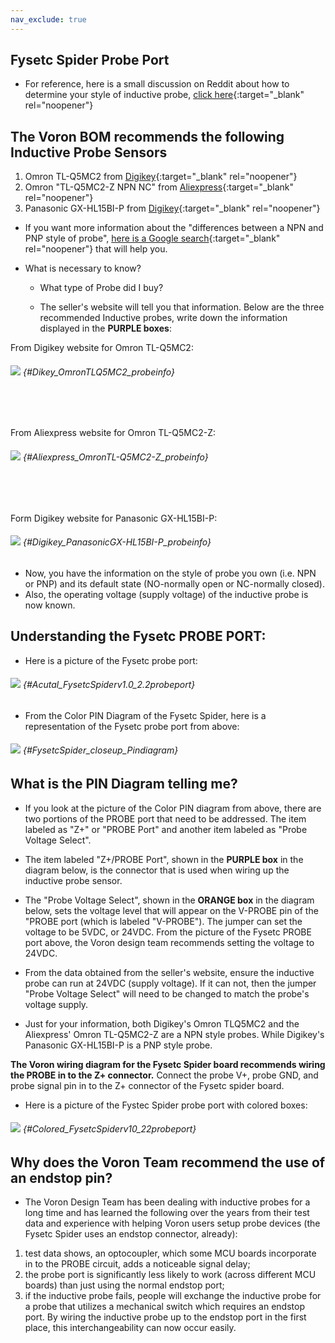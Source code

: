 ```yaml
---
nav_exclude: true
---
```


## Fysetc Spider Probe Port

* For reference, here is a small discussion on Reddit about how to determine your style of inductive probe, [click here](https://www.reddit.com/r/AskElectronics/comments/5zdlmm/help_me_identify_which_inductive_sensor_i_need/){:target="_blank" rel="noopener"}

## The Voron BOM recommends the following Inductive Probe Sensors

1.  Omron TL-Q5MC2 from [Digikey](https://www.digikey.com/en/products/detail/omron-automation-and-safety/tl-q5mc2/2669828){:target="_blank" rel="noopener"}
2.  Omron "TL-Q5MC2-Z NPN NC" from [Aliexpress](https://www.aliexpress.com/item/32442790824.html){:target="_blank" rel="noopener"}
3.  Panasonic GX-HL15BI-P from [Digikey](https://www.digikey.com/en/products/detail/panasonic-industrial-automation-sales/GX-HL15BI-P/3896953){:target="_blank" rel="noopener"}

* If you want more information about the "differences between a NPN and PNP style of probe", [here is a Google search](https://www.google.com/search?q=NPN+PNP+inductive+sensor&rlz=1C1SQJL_enUS837US837&sxsrf=APq-WBsU3fGY-63GDmolIVZSPNcraR7A_g:1649436226813&source=lnms&tbm=isch&sa=X&ved=2ahUKEwjVx4Pj9IT3AhXlomoFHU94AnYQ_AUoAXoECAEQAw&biw=1305&bih=749&dpr=1.1){:target="_blank" rel="noopener"} that will help you.

* What is necessary to know?

    * What type of Probe did I buy?

    * The seller's website will tell you that information.
    Below are the three recommended Inductive probes, write down the information displayed in the **<span class="color-blind-purple">PURPLE boxes</span>**:

From Digikey website for Omron TL-Q5MC2:
###### ![](./images/Dikey_OmronTLQ5MC2_probeinfo.png) {#Dikey_OmronTLQ5MC2_probeinfo}
<span> <br /> </span>
<span> <br /> </span>

From Aliexpress website for Omron TL-Q5MC2-Z:
###### ![](./images/Aliexpress_OmronTL-Q5MC2-Z_probeinfo.png) {#Aliexpress_OmronTL-Q5MC2-Z_probeinfo}
<span> <br /> </span>
<span> <br /> </span>

Form Digikey website for Panasonic GX-HL15BI-P:
###### ![](./images/Digikey_PanasonicGX-HL15BI-P_probeinfo.png) {#Digikey_PanasonicGX-HL15BI-P_probeinfo}

* Now, you have the information on the style of probe you own (i.e. NPN or PNP) and its default state (NO-normally open or NC-normally closed).
* Also, the operating voltage (supply voltage) of the inductive probe is now known.

## Understanding the Fysetc PROBE PORT:

* Here is a picture of the Fysetc probe port:
###### ![](./images/Acutal_FysetcSpiderv1.0_2.2probeport.png) {#Acutal_FysetcSpiderv1.0_2.2probeport}

* From the Color PIN Diagram of the Fysetc Spider, here is a representation of the Fysetc probe port from above:
###### ![](./images/FysetcSpider_closeup_Pindiagram.png) {#FysetcSpider_closeup_Pindiagram}

## What is the PIN Diagram telling me?

* If you look at the picture of the Color PIN diagram from above, there are two portions of the PROBE port that need to be addressed.  The item labeled as "Z+" or "PROBE Port" and another item labeled as "Probe Voltage Select".

* The item labeled "Z+/PROBE Port", shown in the **<span class="color-blind-purple">PURPLE box</span>** in the diagram below, is the connector that is used when wiring up the inductive probe sensor.

* The "Probe Voltage Select", shown in the **<span class="color-blind-orange">ORANGE box</span>** in the diagram below, sets the voltage level that will appear on the V-PROBE pin of the "PROBE port (which is labeled "V-PROBE").  The jumper can set the voltage to be 5VDC, or 24VDC.  From the picture of the Fysetc PROBE port above, the Voron design team recommends setting the voltage to 24VDC.

* From the data obtained from the seller's website, ensure the inductive probe can run at 24VDC (supply voltage).  If it can not, then the jumper "Probe Voltage Select" will need to be changed to match the probe's voltage supply.

* Just for your information, both Digikey's Omron TLQ5MC2 and the Aliexpress' Omron TL-Q5MC2-Z are a NPN style probes.  While Digikey's Panasonic GX-HL15BI-P is a PNP style probe.

**The Voron wiring diagram for the Fysetc Spider board recommends wiring the PROBE in to the Z+ connector.**  Connect the probe V+, probe GND, and probe signal pin in to the Z+ connector of the Fysetc spider board.

* Here is a picture of the Fystec Spider probe port with colored boxes:
###### ![](./images/Colored_FysetcSpiderv1.0_2.2probeport.png) {#Colored_FysetcSpiderv10_22probeport}

## Why does the Voron Team recommend the use of an endstop pin?

*  The Voron Design Team has been dealing with inductive probes for a long time and has learned the following over the years from their test data and experience with helping Voron users setup probe devices (the Fysetc Spider uses an endstop connector, already):

1. test data shows, an optocoupler, which some MCU boards incorporate in to the PROBE circuit, adds a noticeable signal delay;
2. the probe port is significantly less likely to work (across different MCU boards) than just using the normal endstop port;
3. if the inductive probe fails, people will exchange the inductive probe for a probe that utilizes a mechanical switch which requires an endstop port. By wiring the inductive probe up to the endstop port in the first place, this interchangeability can now occur easily.